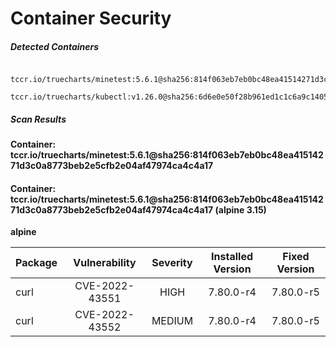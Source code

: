 # Container Security

##### Detected Containers

          tccr.io/truecharts/minetest:5.6.1@sha256:814f063eb7eb0bc48ea41514271d3c0a8773beb2e5cfb2e04af47974ca4c4a17
          tccr.io/truecharts/kubectl:v1.26.0@sha256:6d6e0e50f28b961ed1c1c6a9c140553238641591fbdc9ac7c1a348636f78c552

##### Scan Results

**Container: tccr.io/truecharts/minetest:5.6.1@sha256:814f063eb7eb0bc48ea41514271d3c0a8773beb2e5cfb2e04af47974ca4c4a17**

#### Container: tccr.io/truecharts/minetest:5.6.1@sha256:814f063eb7eb0bc48ea41514271d3c0a8773beb2e5cfb2e04af47974ca4c4a17 (alpine 3.15)
    

**alpine**

      
| Package         |    Vulnerability   |   Severity  |  Installed Version | Fixed Version |
|:----------------|:------------------:|:-----------:|:------------------:|:-------------:|
| curl         |    CVE-2022-43551   |   HIGH  |  7.80.0-r4 | 7.80.0-r5 |
| curl         |    CVE-2022-43552   |   MEDIUM  |  7.80.0-r4 | 7.80.0-r5 |


